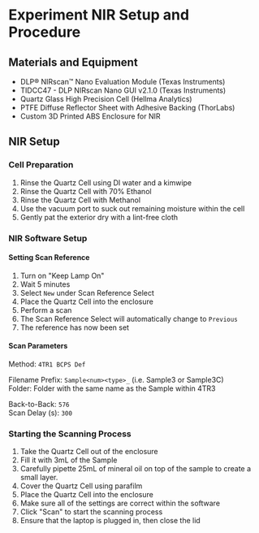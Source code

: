 # Experiment NIR Setup and Procedure

## Materials and Equipment

- DLP® NIRscan™ Nano Evaluation Module (Texas Instruments)
- TIDCC47 - DLP NIRscan Nano GUI v2.1.0 (Texas Instruments)
- Quartz Glass High Precision Cell (Hellma Analytics)
- PTFE Diffuse Reflector Sheet with Adhesive Backing (ThorLabs)
- Custom 3D Printed ABS Enclosure for NIR

## NIR Setup

### Cell Preparation

1) Rinse the Quartz Cell using DI water and a kimwipe
2) Rinse the Quartz Cell with 70% Ethanol
3) Rinse the Quartz Cell with Methanol
4) Use the vacuum port to suck out remaining moisture within the cell
5) Gently pat the exterior dry with a lint-free cloth

### NIR Software Setup

#### Setting Scan Reference

1) Turn on "Keep Lamp On"
2) Wait 5 minutes
3) Select `New` under Scan Reference Select
4) Place the Quartz Cell into the enclosure
5) Perform a scan
6) The Scan Reference Select will automatically change to `Previous`
7) The reference has now been set

#### Scan Parameters

Method: `4TR1 BCPS Def`

Filename Prefix: `Sample<num><type>_` (i.e. Sample3 or Sample3C)\
Folder: Folder with the same name as the Sample within 4TR3

Back-to-Back: `576`\
Scan Delay (s): `300`

### Starting the Scanning Process

1) Take the Quartz Cell out of the enclosure
2) Fill it with 3mL of the Sample
3) Carefully pipette 25mL of mineral oil on top of the sample to create a small layer.
4) Cover the Quartz Cell using parafilm
5) Place the Quartz Cell into the enclosure
6) Make sure all of the settings are correct within the software
7) Click "Scan" to start the scanning process
8) Ensure that the laptop is plugged in, then close the lid

